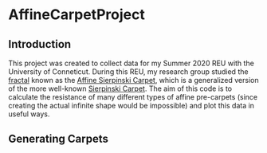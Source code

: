 # AffineCarpetProject
## Introduction
This project was created to collect data for my Summer 2020 REU with the University of Conneticut. During this REU, my research group studied the [fractal](https://en.wikipedia.org/wiki/Fractal) known as the [Affine Sierpinski Carpet](https://demonstrations.wolfram.com/SelfAffineVariantsOfTheSierpinskiCarpet/), which is a generalized version of the more well-known [Sierpinski Carpet](https://en.wikipedia.org/wiki/Sierpinski_carpet). The aim of this code is to calculate the resistance of many different types of affine pre-carpets (since creating the actual infinite shape would be impossible) and plot this data in useful ways.
## Generating Carpets
